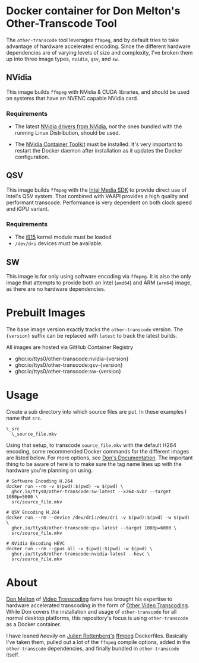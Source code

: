 # Docker container for Don Melton's Other-Transcode Tool

The `other-transcode` tool leverages `ffmpeg`, and by default tries to take advantage of hardware accelerated encoding. Since the different hardware dependencies are of varying levels of size and complexity, I've broken them up into three image types, `nvidia`, `qsv`, and `sw`.

## NVidia

This image builds `ffmpeg` with NVidia & CUDA libraries, and should be used on systems that have an NVENC capable NVidia card.

### Requirements

* The latest [NVidia drivers from NVidia](https://www.nvidia.com/Download/index.aspx), _not_ the ones bundled with the running Linux Distribution, should be used.

* The [NVidia Container Toolkit](https://github.com/NVIDIA/nvidia-docker) must be installed. It's very important to restart the Docker daemon after installation as it updates the Docker configuration.


## QSV

This image builds `ffmpeg` with the [Intel Media SDK](https://github.com/Intel-Media-SDK/MediaSDK) to provide direct use of Intel's QSV system. That combined with VAAPI provides a high quality and performant transcode. Performance is very dependent on both clock speed and iGPU variant.

### Requirements

* The [i915](https://01.org/linuxgraphics/gfx-docs/drm/gpu/i915.html) kernel module must be loaded
* `/dev/dri` devices must be available.

## SW

This image is for only using software encoding via `ffmpeg`. It is also the only image that attempts to provide both an Intel (`amd64`) and ARM (`arm64`) image, as there are no hardware dependencies.

# Prebuilt Images

The base image version exactly tracks the `other-transcode` version. The `{version}` suffix can be replaced with `latest` to track the latest builds.

All images are hosted via GitHub Container Registry

* ghcr.io/ttys0/other-transcode:nvidia-{version}
* ghcr.io/ttys0/other-transcode:qsv-{version}
* ghcr.io/ttys0/other-transcode:sw-{version}


# Usage

Create a sub directory into which source files are put. In these examples I name that `src`.

```
\_src
  \_source_file.mkv
```

Using that setup, to transcode `source_file.mkv` with the default H264 encoding, some recommended Docker commands for the different images are listed below. For more options, see [Don's Documentation](https://github.com/donmelton/other_video_transcoding/wiki). The important thing to be aware of here is to make sure the tag name lines up with the hardware you're planning on using.

```
# Software Encoding H.264
docker run --rm -v $(pwd):$(pwd) -w $(pwd) \ 
  ghcr.io/ttys0/other-transcode:sw-latest --x264-avbr --target 1080p=5000 \
  src/source_file.mkv
  
# QSV Encoding H.264
docker run --rm --device /dev/dri:/dev/dri -v $(pwd):$(pwd) -w $(pwd) \
  ghcr.io/ttys0/other-transcode:qsv-latest --target 1080p=6000 \
  src/source_file.mkv

# NVidia Encoding HEVC
docker run --rm --gpus all -v $(pwd):$(pwd) -w $(pwd) \ 
  ghcr.io/ttys0/other-transcode:nvidia-latest --hevc \
  src/source_file.mkv
```

# About

[Don Melton](http://donmelton.com/) of [Video Transcoding](https://github.com/donmelton/video_transcoding) fame has brought his expertise to hardware accelerated transcoding in the form of [Other Video Transcoding](https://github.com/donmelton/other_video_transcoding). While Don covers the installation and usage of `other-transcode` for all normal desktop platforms, this repository's focus is using `other-transcode` as a Docker container.

I have leaned _heavily_ on [Julien Rottenberg's](https://github.com/jrottenberg) [ffmpeg](https://github.com/jrottenberg/ffmpeg) Dockerfiles. Basically I've taken them, pulled out a lot of the `ffmpeg` compile options, added in the `other-transcode` dependencies, and finally bundled in `other-transcode` itself.


